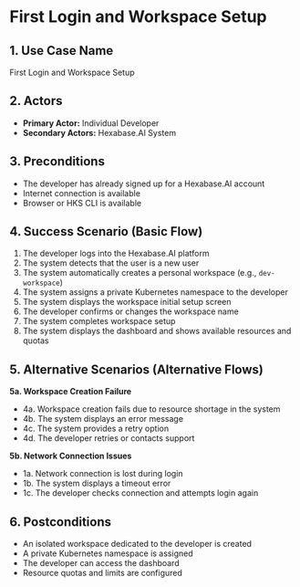 # First Login and Workspace Setup

## 1. Use Case Name
First Login and Workspace Setup

## 2. Actors
- **Primary Actor:** Individual Developer
- **Secondary Actors:** Hexabase.AI System

## 3. Preconditions
- The developer has already signed up for a Hexabase.AI account
- Internet connection is available
- Browser or HKS CLI is available

## 4. Success Scenario (Basic Flow)
1. The developer logs into the Hexabase.AI platform
2. The system detects that the user is a new user
3. The system automatically creates a personal workspace (e.g., `dev-workspace`)
4. The system assigns a private Kubernetes namespace to the developer
5. The system displays the workspace initial setup screen
6. The developer confirms or changes the workspace name
7. The system completes workspace setup
8. The system displays the dashboard and shows available resources and quotas

## 5. Alternative Scenarios (Alternative Flows)
**5a. Workspace Creation Failure**
- 4a. Workspace creation fails due to resource shortage in the system
- 4b. The system displays an error message
- 4c. The system provides a retry option
- 4d. The developer retries or contacts support

**5b. Network Connection Issues**
- 1a. Network connection is lost during login
- 1b. The system displays a timeout error
- 1c. The developer checks connection and attempts login again

## 6. Postconditions
- An isolated workspace dedicated to the developer is created
- A private Kubernetes namespace is assigned
- The developer can access the dashboard
- Resource quotas and limits are configured 